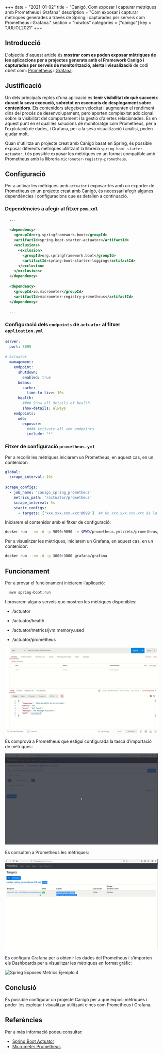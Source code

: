 +++
date        = "2021-01-02"
title       = "Canigó. Com exposar i capturar mètriques amb Prometheus i Grafana"
description = "Com exposar i capturar mètriques generades a través de Spring i capturades per serveis com Prometheus i Grafana."
section     = "howtos"
categories  = ["canigo"]
key        = "JULIOL2021"
+++


## Introducció

L'objectiu d'aquest article és **mostrar com es poden exposar mètriques de les aplicacions per a projectes generats amb el
Framework Canigó i capturades per serveis de monitorització, alerta i visualizació** de codi obert com:
[Prometheus](https://github.com/prometheus/prometheus) i [Grafana](https://github.com/grafana/grafana).


## Justificació

Un dels principals reptes d'una aplicació és **tenir visibilitat de què succeeix durant la seva execució, sobretot
en escenaris de desplegament sobre contenidors**. Els contenidors afegeixen velocitat i augmenten el rendiment
dins del procés de desenvolupament, però aporten complexitat addicional sobre la visibilitat del comportament
i la gestió d'alertes relacionades. És en aquest punt en el qual les solucions de monitoratge com Prometheus,
per a l’explotació de dades, i Grafana, per a la seva visualització i anàlisi, poden ajudar molt.

Quan s'utilitza un projecte creat amb Canigó basat en Spring, és possible exposar diferents mètriques utilitzant
la llibreria `spring-boot-starter-actuator`, i és possible exposar les mètriques en un format compatible amb
Prometheus amb la llibreria `micrometer-registry-prometheus`.


## Configuració

Per a activar les mètriques amb `actuator` i exposar-les amb un exporter de Prometheus en un projecte creat amb
Canigó, és necessari afegir algunes dependències i configuracions que es detallen a continuació.

### Dependències a afegir al fitxer `pom.xml`

```xml
  ...

  <dependency>
    <groupId>org.springframework.boot</groupId>
    <artifactId>spring-boot-starter-actuator</artifactId>
    <exclusions>
      <exclusion>
        <groupId>org.springframework.boot</groupId>
        <artifactId>spring-boot-starter-logging</artifactId>
      </exclusion>
    </exclusions>
  </dependency>

  <dependency>
    <groupId>io.micrometer</groupId>
    <artifactId>micrometer-registry-prometheus</artifactId>
  </dependency>

  ...
```

### Configuració dels `endpoints` de `actuator` al fitxer `application.yml`

```yaml
server:
  port: 8099

# Actuator
  management:
    endpoint:
      shutdown:
        enabled: true
      beans:
        cache:
          time-to-live: 10s
      health:
        #### Show all details of health
        show-details: always
    endpoints:
      web:
        exposure:
          #### Activate all web endpoints
          include: "*"
```


### Fitxer de configuració `prometheus.yml`

Per a recollir les mètriques iniciarem un Prometheus, en aquest cas, en un contenidor:

```yaml
global:
  scrape_interval: 10s

scrape_configs:
  - job_name: 'canigo_spring_prometheus'
    metrics_path: '/actuator/prometheus'
    scrape_interval: 5s
    static_configs:
      - targets: ['xxx.xxx.xxx.xxx:8099']  ## On xxx.xxx.xxx.xxx és la ip del servidor de la aplicación
```

Iniciarem el contenidor amb el fitxer de configuració:

```sh
docker run --rm -d -p 9090:9090 -v $PWD/prometheus.yml:/etc/prometheus/prometheus.yml prom/prometheus
```

Per a visualitzar les mètriques, iniciarem un Grafana, en aquest cas, en un contenidor:

```sh
docker run --rm -d -p 3000:3000 grafana/grafana
```

## Funcionament

Per a provar el funcionament iniciarem l'aplicació:

```sh
  mvn spring-boot:run
```

I provarem alguns serveis que mostren les mètriques disponibles:

  * /actuator

  * /actuator/health

  * /actuator/metrics/jvm.memory.used

  * /actuator/prometheus

![Spring Exposes Metrics Ejemplo 1](/images/howtos/2021-01-02_spring_expose_metrics_example1.gif)


Es comprova a Prometheus que estigui configurada la tasca d'importació de mètriques:

![Spring Exposes Metrics Ejemplo 2](/images/howtos/2021-01-02_spring_expose_metrics_example2.gif)


Es consulten a Prometheus les mètriques:

![Spring Exposes Metrics Ejemplo 3](/images/howtos/2021-01-02_spring_expose_metrics_example3.gif)


Es configura Grafana per a obtenir les dades del Prometheus i s'importen els Dashboards per a visualitzar les
mètriques en format gràfic:

![Spring Exposes Metrics Ejemplo 4](/images/howtos/2021-01-02_spring_expose_metrics_example4.gif)


## Conclusió

És possible configurar un projecte Canigó per a que exposi mètriques i poder-les explotar i visualitzar
utilitzant eines com Prometheus i Grafana.

## Referències

Per a més informació podeu consultar:

 * [Spring Boot Actuator](https://docs.spring.io/spring-boot/docs/current/reference/html/actuator.html)
 * [Micrometer Prometheus](https://micrometer.io/docs/registry/prometheus)
